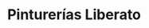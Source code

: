 ---
title: "Pinturerías Liberato"
url: /ciudad-autonoma-de-buenos-aires/pinturerias-liberato/
shop: Farben
---